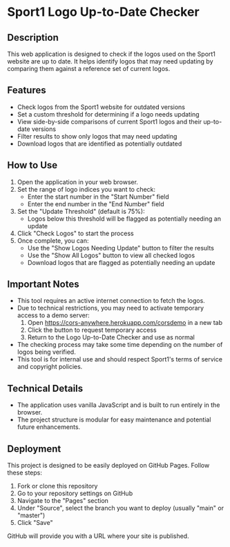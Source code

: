 # Sport1 Logo Up-to-Date Checker

## Description

This web application is designed to check if the logos used on the Sport1 website are up to date. It helps identify logos that may need updating by comparing them against a reference set of current logos.

## Features

- Check logos from the Sport1 website for outdated versions
- Set a custom threshold for determining if a logo needs updating
- View side-by-side comparisons of current Sport1 logos and their up-to-date versions
- Filter results to show only logos that may need updating
- Download logos that are identified as potentially outdated

## How to Use

1. Open the application in your web browser.
2. Set the range of logo indices you want to check:
   - Enter the start number in the "Start Number" field
   - Enter the end number in the "End Number" field
3. Set the "Update Threshold" (default is 75%):
   - Logos below this threshold will be flagged as potentially needing an update
4. Click "Check Logos" to start the process
5. Once complete, you can:
   - Use the "Show Logos Needing Update" button to filter the results
   - Use the "Show All Logos" button to view all checked logos
   - Download logos that are flagged as potentially needing an update

## Important Notes

- This tool requires an active internet connection to fetch the logos.
- Due to technical restrictions, you may need to activate temporary access to a demo server:
  1. Open https://cors-anywhere.herokuapp.com/corsdemo in a new tab
  2. Click the button to request temporary access
  3. Return to the Logo Up-to-Date Checker and use as normal
- The checking process may take some time depending on the number of logos being verified.
- This tool is for internal use and should respect Sport1's terms of service and copyright policies.

## Technical Details

- The application uses vanilla JavaScript and is built to run entirely in the browser.
- The project structure is modular for easy maintenance and potential future enhancements.

## Deployment

This project is designed to be easily deployed on GitHub Pages. Follow these steps:

1. Fork or clone this repository
2. Go to your repository settings on GitHub
3. Navigate to the "Pages" section
4. Under "Source", select the branch you want to deploy (usually "main" or "master")
5. Click "Save"

GitHub will provide you with a URL where your site is published.
